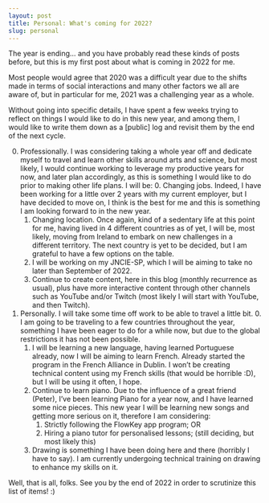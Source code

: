 ```yaml
---
layout: post
title: Personal: What's coming for 2022?
slug: personal
---
```


The year is ending… and you have probably read these kinds of posts before, but this is my first post about what is coming in 2022 for me.

Most people would agree that 2020 was a difficult year due to the shifts made in terms of social interactions and many other factors we all are aware of, but in particular for me, 2021 was a challenging year as a whole.

Without going into specific details, I have spent a few weeks trying to reflect on things I would like to do in this new year, and among them, I would like to write them down as a [public] log and revisit them by the end of the next cycle.

0. Professionally. I was considering taking a whole year off and dedicate myself to travel and learn other skills around arts and science, but most likely, I would continue working to leverage my productive years for now, and later plan accordingly, as this is something I would like to do prior to making other life plans. I will be:
    0. Changing jobs. Indeed, I have been working for a little over 2 years with my current employer, but I have decided to move on, I think is the best for me and this is something I am looking forward to in the new year.
    1. Changing location. Once again, kind of a sedentary life at this point for me, having lived in 4 different countries as of yet, I will be, most likely, moving from Ireland to embark on new challenges in a different territory. The next country is yet to be decided, but I am grateful to have a few options on the table.
    2. I will be working on my JNCIE-SP, which I will be aiming to take no later than September of 2022.
    3. Continue to create content, here in this blog (monthly recurrence as usual), plus have more interactive content through other channels such as YouTube and/or Twitch (most likely I will start with YouTube, and then Twitch).
1. Personally. I will take some time off work to be able to travel a little bit.
    0. I am going to be traveling to a few countries throughout the year, something I have been eager to do for a while now, but due to the global restrictions it has not been possible.
    1. I will be learning a new language, having learned Portuguese already, now I will be aiming to learn French. Already started the program in the French Alliance in Dublin. I won’t be creating technical content using my French skills (that would be horrible :D), but I will be using it often, I hope. 
    2. Continue to learn piano. Due to the influence of a great friend (Peter), I’ve been learning Piano for a year now, and I have learned some nice pieces. This new year I will be learning new songs and getting more serious on it, therefore I am considering:
        1. Strictly following the FlowKey app program; OR
        2. Hiring a piano tutor for personalised lessons; (still deciding, but most likely this)
    3. Drawing is something I have been doing here and there (horribly I have to say). I am currently undergoing technical training on drawing to enhance my skills on it.

Well, that is all, folks. See you by the end of 2022 in order to scrutinize this list of items! :)
